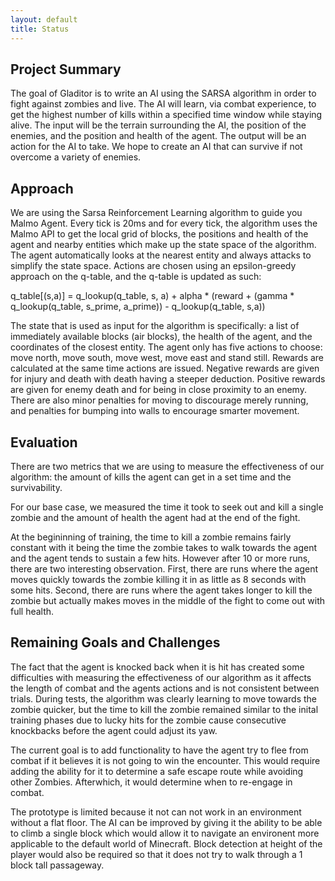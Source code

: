 ```yaml
---
layout: default
title: Status
---
```


## Project Summary
<!--- things may have changed since proposal (even if they haven’t), write a short
paragraph summarizing the goals of the project (updated/improved version from the proposal). --->
The goal of Gladitor is to write an AI using the SARSA algorithm in order to fight against zombies and live. The AI will learn, via combat experience, to get the highest number of kills within a specified time window while staying alive. The input will be the terrain surrounding the AI, the position of the enemies, and the position and health of the agent. The output will be an action for the AI to take. We hope to create an AI that can survive if not overcome a variety of enemies.

## Approach
<!--- Give a detailed description of your approach, in a few paragraphs. You should summarize the
main algorithm you are using, such as by writing out the update equation (even if it is off-the-shelf). You
should also give details about the approach as it applies to your scenario. For example, if you are using
reinforcement learning for a given scenario, describe the MDP in detail, i.e. how many states/actions you
have, what does the reward function look like. A good guideline is to incorporate sufficient details so that
most of your approach is reproducible by a reader. I encourage you to use figures, as appropriate, for this,
as I provided in the writeup for the first assignment (available here: http://sameersingh.org/courses/
aiproj/sp17/assignments.html#assignment1). I recommend at least 2-3 paragraphs. --->
We are using the Sarsa Reinforcement Learning algorithm to guide you Malmo Agent. Every tick is 20ms and for every tick, the algorithm uses the Malmo API to get the local grid of blocks, the positions and health of the agent and nearby entities which make up the state space of the algorithm. The agent automatically looks at the nearest entity and always attacks to simplify the state space. Actions are chosen using an epsilon-greedy approach on the q-table, and the q-table is updated as such:

q_table[(s,a)] = q_lookup(q_table, s, a) + alpha * (reward + (gamma * q_lookup(q_table, s_prime, a_prime)) - q_lookup(q_table, s,a))

The state that is used as input for the algorithm is specifically: a list of immediately available blocks (air blocks), the health of the agent, and the coordinates of the closest entity. The agent only has five actions to choose: move north, move south, move west, move east and stand still. Rewards are calculated at the same time actions are issued. Negative rewards are given for injury and death with death having a steeper deduction. Positive rewards are given for enemy death and for being in close proximity to an enemy. There are also minor penalties for moving to discourage merely running, and penalties for bumping into walls to encourage smarter movement.

## Evaluation
<!--- An important aspect of your project, as we mentioned in the beginning, is evaluating your
project. Be clear and precise about describing the evaluation setup, for both quantitative and qualitative
results. Present the results to convince the reader that you have a working implementation. Use plots, charts,
tables, screenshots, figures, etc. as needed. I expect you will need at least a few paragraphs to describe each
type of evaluation that you perform. --->
There are two metrics that we are using to measure the effectiveness of our algorithm: the amount of kills the agent can get in a set time and the survivability.

For our base case, we measured the time it took to seek out and kill a single zombie and the amount of health the agent had at the end of the fight.

At the begininning of training, the time to kill a zombie remains fairly constant with it being the time the zombie takes to walk towards the agent and the agent tends to sustain a few hits. However after 10 or more runs, there are two interesting observation.
First, there are runs where the agent moves quickly towards the zombie killing it in as little as 8 seconds with some hits. Second, there are runs where the agent takes longer to kill the zombie but actually makes moves in the middle of the fight to come out with full health.


## Remaining Goals and Challenges
<!--- In a few paragraphs, describe your goals for the next 2-3 weeks, when
the final report is due. At the very least, describe how you consider your prototype to be limited, and what
you want to add to make it a complete contribution. Note that if you think your algorithm is quite good,
but have not performed sufficient evaluation, doing them can also be a reasonable goal. Similarly, you may
propose some baselines (such as a hand-coded policy) that you did not get a chance to implement, but
want to compare against for the final submission. Finally, given your experience so far, describe some of the
challenges you anticipate facing by the time your final report is due, how crippling you think it might be,
and what you might do to solve them. --->
The fact that the agent is knocked back when it is hit has created some difficulties with measuring the effectiveness of our algorithm as it affects the length of combat and the agents actions and is not consistent between trials. During tests, the algorithm was clearly learning to move towards the zombie quicker, but the time to kill the zombie remained similar to the inital training phases due to lucky hits for the zombie cause consecutive knockbacks before the agent could adjust its yaw.

The current goal is to add functionality to have the agent try to flee from combat if it believes it is not going to win the encounter. This would require adding the ability for it to determine a safe escape route while avoiding other Zombies. Afterwhich, it would determine when to re-engage in combat.

The prototype is limited because it not can not work in an environment without a flat floor. The AI can be improved by giving it the ability to be able to climb a single block which would allow it to navigate an environent more applicable to the default world of Minecraft. Block detection at height of the player would also be required so that it does not try to walk through a 1 block tall passageway.
